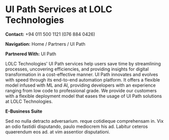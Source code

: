 # UI Path Services at LOLC Technologies

**Contact:** +94 011 500 1121 (076 884 0426)

**Navigation:** Home / Partners / UI Path

**Partnered With:** UI Path

LOLC Technologies' UI Path services help users save time by streamlining processes, uncovering efficiencies, and providing insights for digital transformation in a cost-effective manner. UI Path innovates and evolves with speed through its end-to-end automation platform. It offers a flexible model infused with ML and AI, providing developers with an experience ranging from low code to professional grade. We provide our customers with a flexible deployment model that eases the usage of UI Path solutions at LOLC Technologies.

**E-Business Suite**

Sed no nulla detracto adversarium.
reque cotidieque comprehensam in.
Vix an odio fastidii disputando, paulo mediocrem his ad.
Labitur ceteros quaerendum eos ad.
at vim assentior disputationi.